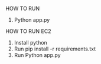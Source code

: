 HOW TO RUN
1. Python app.py

HOW TO RUN EC2
1. Install python
2. Run pip install -r requirements.txt
3. Run Python app.py